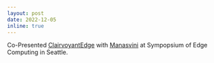 ```yaml
---
layout: post
date: 2022-12-05
inline: true
---
```


Co-Presented [ClairvoyantEdge](assets/pdf/clairvoyantedge.pdf) with [Manasvini](https://www.linkedin.com/in/manasvinisethuraman/) at Sympopsium of Edge Computing in Seattle.